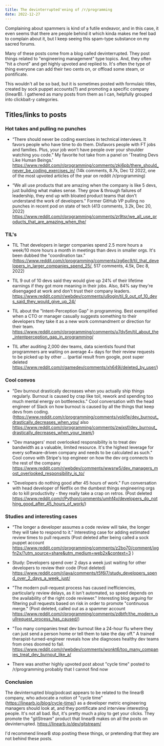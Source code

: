 ```yaml
---
title: The devinterrupted'ening of /r/programming
date: 2022-12-27
---
```


Complaining about spammers is kind of a futile endeavor, and in this case, it
even seems that there are people behind it which kinda makes me feel bad to
complain about it, but I keep seeing this spam-type substance on my sacred
forums.

Many of these posts come from a blog called devinterrupted. They post things
related to "engineering management" type topics. And, they often "hit a chord"
and get highly upvoted and replied to. It's often the type of thing everyone can
add their two cents on, or offload some steam, or pontificate.

This wouldn't all be so bad, but it is sometimes posted with formulaic titles,
created by sock puppet accounts(?) and promoting a specific company (linearB). I
gathered as many posts from them as I can, helpfully grouped into clickbait-y
categories.

## Titles/links to posts

### Hot takes and pulling no punches

- “There should never be coding exercises in technical interviews. It favors
  people who have time to do them. Disfavors people with FT jobs and families.
  Plus, your job won’t have people over your shoulder watching you code.” My
  favorite hot take from a panel on 'Treating Devs Like Human Beings.'
  https://www.reddit.com/r/programming/comments/zkj6pb/there_should_never_be_coding_exercises_in/
  (14k comments, 8.7k, Dec 12 2022, one of the most upvoted articles of the year
  on reddit /r/programming)

- “We all use products that are amazing when the company is like 5 devs, just
  building what makes sense. They grow & through failures of leadership, they
  end up with bloated product teams that don't understand the work of
  developers." Former GitHub VP pulling no punches in recent pod on state of
  tech (413 comments, 3.2k, Dec 20, 2022)
  https://www.reddit.com/r/programming/comments/zr9tsr/we_all_use_products_that_are_amazing_when_the/

### TIL's

- TIL That developers in larger companies spend 2.5 more hours a week/10 more
  hours a month in meetings than devs in smaller orgs. It's been dubbed the
  "coordination tax."
  (https://www.reddit.com/r/programming/comments/zg6ec9/til_that_developers_in_larger_companies_spend_25/,
  517 comments, 4.5k, Dec 8, 2022)

- TIL 9 out of 10 devs said they would give up 24% of their lifetime earnings if
  they got more meaning in their jobs. Also, 84% say they're disengaged at work
  and don't trust their company leaders.
  https://www.reddit.com/r/webdev/comments/u9ogin/til_9_out_of_10_devs_said_they_would_give_up_24/

- TIL about the "Intent-Perception Gap" in programming. Best exemplified when a
  CTO or manager casually suggests something to their developers they take it as
  a new work commandment or direction for their team.
  https://www.reddit.com/r/programming/comments/u7dv5m/til_about_the_intentperception_gap_in_programming/

- TIL after auditing 2,000 dev teams, data scientists found that programmers are
  waiting on average 4+ days for their review requests to be picked up by
  other ... (partial result from google, post super deleted
  https://www.reddit.com/r/gamedev/comments/xh649i/deleted_by_user/)

### Cool convos

- "Dev burnout drastically decreases when you actually ship things regularly.
  Burnout is caused by crap like toil, rework and spending too much mental
  energy on bottlenecks." Cool conversation with the head engineer of Slack on
  how burnout is caused by all the things that keep devs from coding.
  (https://www.reddit.com/r/programming/comments/vold1e/dev_burnout_drastically_decreases_when_you/
  also
  https://www.reddit.com/r/programming/comments/zwjxsf/dev_burnout_drastically_decreases_when_your_team/)

- "Dev managers' most overlooked responsibility is to treat dev bandwidth as a
  valuable, limited resource. It's the highest leverage for every
  software-driven company and needs to be calculated as such." Cool convo with
  Stripe's top engineer on how the dev org connects to the rest of the company
  https://www.reddit.com/r/webdev/comments/wwsrw5/dev_managers_most_overlooked_responsibility_is_to/

- "Developers do nothing good after 45 hours of work." Fun conversation with
  head developer of Netflix on the dumbest things engineering orgs do to kill
  productivity - they really take a crap on retros. (Post deleted
  https://www.reddit.com/r/Python/comments/umhf4v/developers_do_nothing_good_after_45_hours_of_work/)

### Studies and interesting cases

- “The longer a developer assumes a code review will take, the longer they will
  take to respond to it.” Interesting case for adding estimated review times to
  pull requests (Post deleted after being called a sock puppet account
  https://www.reddit.com/r/programming/comments/z2bo70/comment/ixgfn2x/?utm_source=share&utm_medium=web2x&context=3
  )

- Study: Developers spend over 2 days a week just waiting for other developers
  to review their code (Post deleted)
  https://www.reddit.com/r/java/comments/t5f6i7/study_developers_spend_over_2_days_a_week_just/

- "The modern pull-request process has caused inefficiencies, particularly
  review delays, as it isn't automated, so speed depends on the availability of
  the right code reviewer." Interesting blog arguing for filtering pull requests
  based on risk in order to promote "continuous merge." (Post deleted, called
  out as a spammer account
  https://www.reddit.com/r/programming/comments/zdbtfr/the_modern_pullrequest_process_has_caused/)

- "Too many companies treat dev burnout like a 24-hour flu where they can just
  send a person home or tell them to take the day off." A trained
  therapist-turned-engineer reveals how she diagnoses healthy dev teams from
  ones doomed to fail.
  https://www.reddit.com/r/webdev/comments/wonkt6/too_many_companies_treat_dev_burnout_like_a/

- There was another highly upvoted post about "cycle time" posted to
  /r/programming probably that I cannot find now

### Conclusion

The devinterrupted blog/podcast appears to be related to the linearB company,
who advocate a notion of "cycle time" (https://linearb.io/blog/cycle-time/) as a
developer metric engineering managers should look at, and they pontificate and
interview interesting people. It's not all bad. But, it's pretty much a ploy to
get your clicks. They promote the "gitStream" product that linearB makes on all
the posts on devinterrupted. https://linearb.io/dev/gitstream/

I'd recommend linearB stop posting these things, or pretending that they are not
behind these posts.
